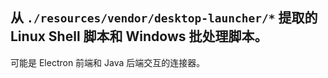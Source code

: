## 从 `./resources/vendor/desktop-launcher/*` 提取的 Linux Shell 脚本和 Windows 批处理脚本。

可能是 Electron 前端和 Java 后端交互的连接器。
